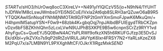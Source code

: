 $START$v/sHO3/hUrOwq8ocC3XireLV++N491ylYlQlCzV55/jo+N9hN4/1YUHThJDfWe1M8cLswJWmbsGYEi5NSCoE/IVxla2At6qb8SLRH3arQZuwO6aB9R5YTQQKAwIlSnNsq4YNhMjNMOTAt9D/FNP2tGmYXmSmoFJpwK6MkuQm/+H4hpmIM5atupYSN+F0w9+68zbk4K+gbqOqj7npJAlbdBFUIEgydTRbCKZpnvDzx6bF5BZKhhIQhn5zLcxLVwN9UJPhBSXKPE9B5w6cnpnSCrZz9RYY1vdAhyFguCs+QueEYJ5Q0BwN4ACYsPLRWf9ofkzXN5h6RKUFGJfzp3E5DvSJEk/dXbl+yIkZVXo7s9qP2tiRtZoVIRULJAVYpK6Ixr4FRSY7N2+YaRLsKzeZX8M2PqU7x/a7LMBN9YL9PXXghMtCF/OJkrX1IRgzMxkS$END$